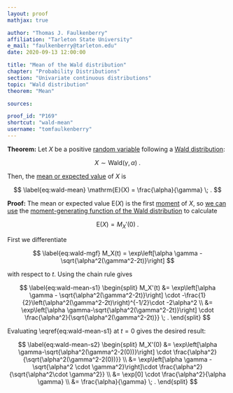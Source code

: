 ```yaml
---
layout: proof
mathjax: true

author: "Thomas J. Faulkenberry"
affiliation: "Tarleton State University"
e_mail: "faulkenberry@tarleton.edu"
date: 2020-09-13 12:00:00

title: "Mean of the Wald distribution"
chapter: "Probability Distributions"
section: "Univariate continuous distributions"
topic: "Wald distribution"
theorem: "Mean"

sources:

proof_id: "P169"
shortcut: "wald-mean"
username: "tomfaulkenberry"
---
```



**Theorem:** Let $X$ be a positive [random variable](/D/rvar) following a [Wald distribution](/D/wald):

$$ \label{eq:wald}
X \sim \mathrm{Wald}(\gamma, \alpha) \; .
$$

Then, the [mean or expected value](/D/mean) of $X$ is

$$ \label{eq:wald-mean}
\mathrm{E}(X) = \frac{\alpha}{\gamma} \; .
$$


**Proof:** The mean or expected value $\mathrm{E}(X)$ is the first [moment](/D/mom) of $X$, so [we can use](/P/mom-mgf) the [moment-generating function of the Wald distribution](/P/wald-mgf) to calculate

$$ \label{eq:wald-moment}
\mathrm{E}(X) = M_X'(0) \; .
$$

First we differentiate

$$ \label{eq:wald-mgf}
M_X(t) = \exp\left[\alpha \gamma - \sqrt{\alpha^2(\gamma^2-2t)}\right]
$$

with respect to $t$. Using the chain rule gives

$$ \label{eq:wald-mean-s1}
\begin{split}
  M_X'(t) &= \exp\left[\alpha \gamma - \sqrt{\alpha^2(\gamma^2-2t)}\right] \cdot -\frac{1}{2}\left(\alpha^2(\gamma^2-2t)\right)^{-1/2}\cdot -2\alpha^2 \\
  &= \exp\left[\alpha \gamma-\sqrt{\alpha^2(\gamma^2-2t)}\right] \cdot \frac{\alpha^2}{\sqrt{\alpha^2(\gamma^2-2t)}} \; .
\end{split}
$$

Evaluating \eqref{eq:wald-mean-s1} at $t=0$ gives the desired result:

$$ \label{eq:wald-mean-s2}
\begin{split}
  M_X'(0) &= \exp\left[\alpha \gamma-\sqrt{\alpha^2(\gamma^2-2(0))}\right] \cdot \frac{\alpha^2}{\sqrt{\alpha^2(\gamma^2-2(0))}} \\
          &= \exp\left[\alpha \gamma - \sqrt{\alpha^2 \cdot \gamma^2}\right]\cdot \frac{\alpha^2}{\sqrt{\alpha^2\cdot \gamma^2}} \\
          &= \exp[0] \cdot \frac{\alpha^2}{\alpha \gamma} \\
          &= \frac{\alpha}{\gamma} \; .
\end{split}
$$